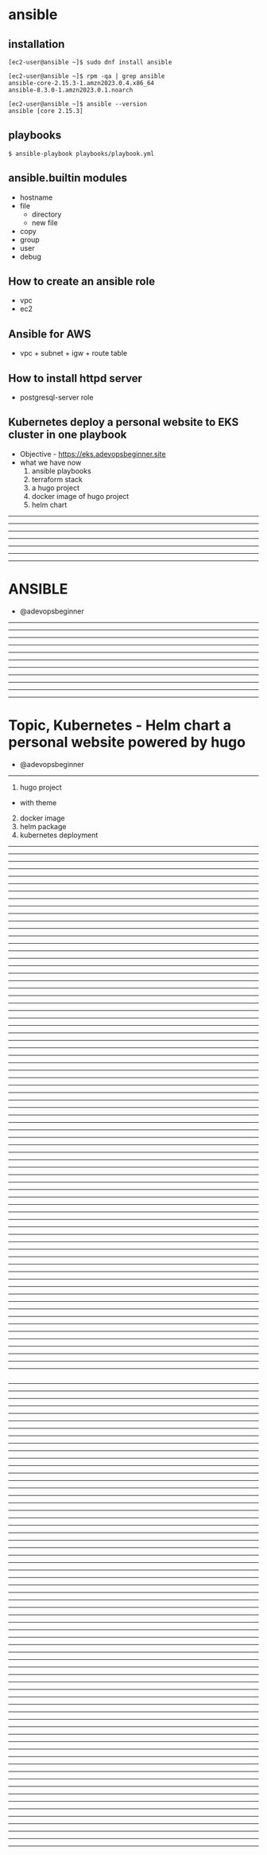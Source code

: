 # ansible

## installation
```
[ec2-user@ansible ~]$ sudo dnf install ansible

[ec2-user@ansible ~]$ rpm -qa | grep ansible
ansible-core-2.15.3-1.amzn2023.0.4.x86_64
ansible-8.3.0-1.amzn2023.0.1.noarch

[ec2-user@ansible ~]$ ansible --version
ansible [core 2.15.3]
```

## playbooks
```
$ ansible-playbook playbooks/playbook.yml
```

## ansible.builtin modules
 - hostname
 - file
   - directory
   - new file
 - copy
 - group
 - user
 - debug

## How to create an ansible role
 - vpc
 - ec2

## Ansible for AWS
 - vpc + subnet + igw + route table

## How to install httpd server
 - postgresql-server role
## Kubernetes deploy a personal website to EKS cluster in one playbook
- Objective - https://eks.adevopsbeginner.site
- what we have now
  1. ansible playbooks
  2. terraform stack
  3. a hugo project
  4. docker image of hugo project
  5. helm chart
---
---
---
---
---
---
---
# ANSIBLE
 - @adevopsbeginner
---
---
---
---
---
---
---
---
---
---
---
# Topic, Kubernetes - Helm chart a personal website powered by hugo
 - @adevopsbeginner
---
1. hugo project
 - with theme
2. docker image
3. helm package
4. kubernetes deployment
---
---
---
---
---
---
---
---
---
---
---
---
---
---
---
---
---
---
---
---
---
---
---
---
---
---
---
---
---
---
---
---
---
---
---
---
---
---
---
---
---
---
---
---
---
---
---
---
---
---
---
---
---
---
---
---
---
---
---
---
---
---
---
---
---
---
---
---
---
---
---

## 
## 
## 
## 
## 
## 
## 
## 
## 
## 
## 
## 
##
## 
## 
## 
## 
## 
## 
## 
## 
## 
## 
## 
## 
## 
## 
## 
## 
## 
## 
## 
## 
## 
## 
## 
## 
## 
## 
## 
## 
## 
## 
## 
## 
## 
## 
## 
## 
## 
## 
## 
---
---
---
---
---
---
---
---
---
---
---
---
---
---
---
---
---
---
---
---
---
---
---
---
---
---
---
---
---
---
---
---
---
---
---
---
---
---
---
---
---
---
---
---
---
---
---
---
---
---
---
---
---
---
---
---
---
---
---
---
---
---
---
